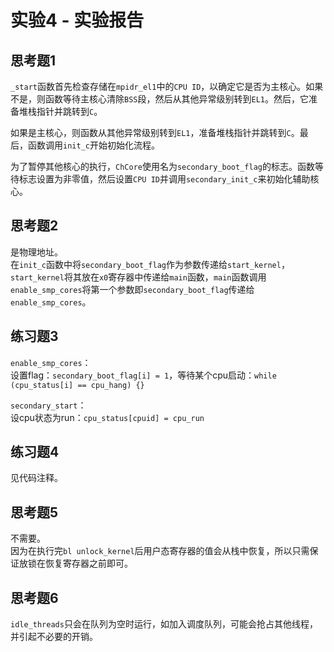 # 实验4 - 实验报告

## 思考题1

`_start`函数首先检查存储在`mpidr_el1`中的`CPU ID`，以确定它是否为主核心。如果不是，则函数等待主核心清除`BSS`段，然后从其他异常级别转到`EL1`。然后，它准备堆栈指针并跳转到`C`。

如果是主核心，则函数从其他异常级别转到`EL1`，准备堆栈指针并跳转到`C`。最后，函数调用`init_c`开始初始化流程。

为了暂停其他核心的执行，`ChCore`使用名为`secondary_boot_flag`的标志。函数等待标志设置为非零值，然后设置`CPU ID`并调用`secondary_init_c`来初始化辅助核心。

## 思考题2

是物理地址。  
在`init_c`函数中将`secondary_boot_flag`作为参数传递给`start_kernel`，`start_kernel`将其放在`x0`寄存器中传递给`main`函数，`main`函数调用`enable_smp_cores`将第一个参数即`secondary_boot_flag`传递给`enable_smp_cores`。

## 练习题3

`enable_smp_cores`：  
设置flag：`secondary_boot_flag[i] = 1`，等待某个cpu启动：`while (cpu_status[i] == cpu_hang) {}`  

`secondary_start`：   
设cpu状态为run：`cpu_status[cpuid] = cpu_run`

## 练习题4

见代码注释。

## 思考题5

不需要。  
因为在执行完`bl unlock_kernel`后用户态寄存器的值会从栈中恢复，所以只需保证放锁在恢复寄存器之前即可。

## 思考题6

`idle_threads`只会在队列为空时运行，如加入调度队列，可能会抢占其他线程，并引起不必要的开销。